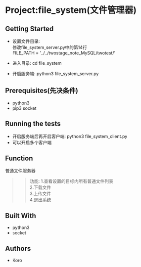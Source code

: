 Project:file_system(文件管理器)
===================

Getting Started
--------------
* 设置文件目录:  
  修改file_system_server.py中的第14行  
FILE_PATH = '../../twostage_note_MySQL/twotest/'

* 进入目录: 
     cd file_system
* 开启服务端:
     python3 file_system_server.py

Prerequisites(先决条件)
----------------------
* python3
* pip3 socket 

Running the tests
-----------------
* 开启服务端后再开启客户端:
  python3 file_system_client.py
* 可以开启多个客户端

Function
------------------
普通文件服务器 
>>功能:
1.查看设置的目标内所有普通文件列表  
    2.下载文件    
    3.上传文件  
    4.退出系统

Built With
------
* python3
* socket

Authors
-----------
* Koro
